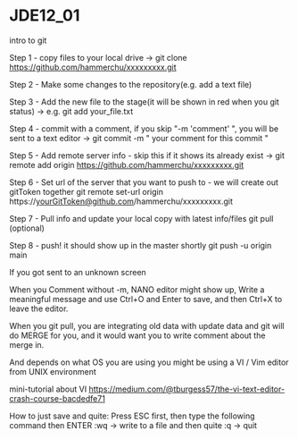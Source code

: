 # JDE12_01
intro to git

Step 1 - copy files to your local drive -> git clone https://github.com/hammerchu/xxxxxxxxx.git

Step 2 - Make some changes to the repository(e.g. add a text file)

Step 3 - Add the new file to the stage(it will be shown in red when you git status) -> e.g. git add your_file.txt

Step 4 - commit with a comment, if you skip "-m 'comment' ", you will be sent to a text editor -> git commit -m " your comment for this commit "

Step 5 - Add remote server info - skip this if it shows its already exist -> git remote add origin https://github.com/hammerchu/xxxxxxxxx.git

Step 6 - Set url of the server that you want to push to - we will create out gitToken together git remote set-url origin https://yourGitToken@github.com/hammerchu/xxxxxxxxx.git

Step 7 - Pull info and update your local copy with latest info/files git pull (optional)

Step 8 - push! it should show up in the master shortly git push -u origin main

If you got sent to an unknown screen

When you Comment without -m, NANO editor might show up, Write a meaningful message and use Ctrl+O and Enter to save, and then Ctrl+X to leave the editor.

When you git pull, you are integrating old data with update data and git will do MERGE for you, and it would want you to write comment about the merge in.

And depends on what OS you are using you might be using a VI / Vim editor from UNIX environment

mini-tutorial about VI https://medium.com/@tburgess57/the-vi-text-editor-crash-course-bacdedfe71

How to just save and quite: Press ESC first, then type the following command then ENTER :wq -> write to a file and then quite :q -> quit


